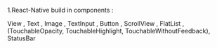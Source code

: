 1.React-Native build in components :  

View , Text , Image , TextInput , Button , ScrollView , FlatList ,  (TouchableOpacity, TouchableHighlight, TouchableWithoutFeedback), StatusBar
